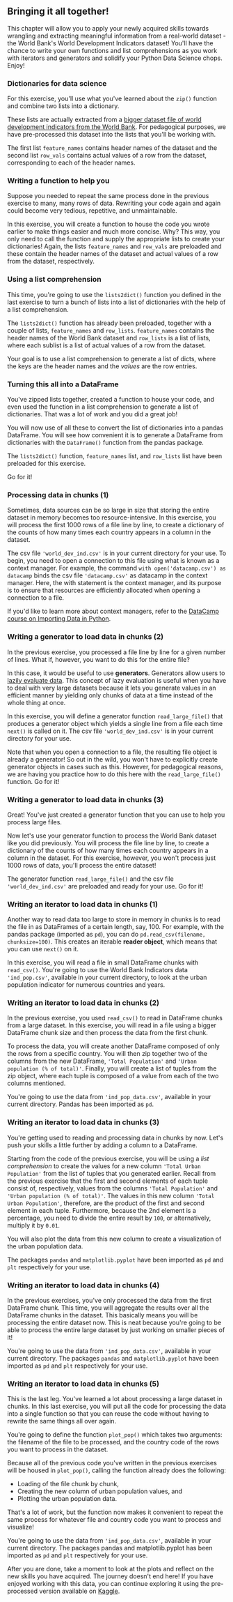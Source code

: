 ## Bringing it all together!
This chapter will allow you to apply your newly acquired skills towards wrangling and extracting meaningful information from a real-world dataset - the World Bank's World Development Indicators dataset! You'll have the chance to write your own functions and list comprehensions as you work with iterators and generators and solidify your Python Data Science chops. Enjoy!

### Dictionaries for data science
For this exercise, you'll use what you've learned about the `zip()` function and combine two lists into a dictionary.

These lists are actually extracted from a [bigger dataset file of world development indicators from the World Bank](http://data.worldbank.org/data-catalog/world-development-indicators). For pedagogical purposes, we have pre-processed this dataset into the lists that you'll be working with.

The first list `feature_names` contains header names of the dataset and the second list `row_vals` contains actual values of a row from the dataset, corresponding to each of the header names.

### Writing a function to help you
Suppose you needed to repeat the same process done in the previous exercise to many, many rows of data. Rewriting your code again and again could become very tedious, repetitive, and unmaintainable.

In this exercise, you will create a function to house the code you wrote earlier to make things easier and much more concise. Why? This way, you only need to call the function and supply the appropriate lists to create your dictionaries! Again, the lists `feature_names` and `row_vals` are preloaded and these contain the header names of the dataset and actual values of a row from the dataset, respectively.

### Using a list comprehension
This time, you're going to use the `lists2dict()` function you defined in the last exercise to turn a bunch of lists into a list of dictionaries with the help of a list comprehension.

The `lists2dict()` function has already been preloaded, together with a couple of lists, `feature_names` and `row_lists`. `feature_names` contains the header names of the World Bank dataset and `row_lists` is a list of lists, where each sublist is a list of actual values of a row from the dataset.

Your goal is to use a list comprehension to generate a list of dicts, where the keys are the header names and the *values* are the row entries.

### Turning this all into a DataFrame
You've zipped lists together, created a function to house your code, and even used the function in a list comprehension to generate a list of dictionaries. That was a lot of work and you did a great job!

You will now use of all these to convert the list of dictionaries into a pandas DataFrame. You will see how convenient it is to generate a DataFrame from dictionaries with the `DataFrame()` function from the pandas package.

The `lists2dict()` function, `feature_names` list, and `row_lists` list have been preloaded for this exercise.

Go for it!

### Processing data in chunks (1)
Sometimes, data sources can be so large in size that storing the entire dataset in memory becomes too resource-intensive. In this exercise, you will process the first 1000 rows of a file line by line, to create a dictionary of the counts of how many times each country appears in a column in the dataset.

The csv file `'world_dev_ind.csv'` is in your current directory for your use. To begin, you need to open a connection to this file using what is known as a context manager. For example, the command `with open('datacamp.csv') as datacamp` binds the csv file `'datacamp.csv'` as datacamp in the context manager. Here, the with statement is the context manager, and its purpose is to ensure that resources are efficiently allocated when opening a connection to a file.

If you'd like to learn more about context managers, refer to the [DataCamp course on Importing Data in Python]().

### Writing a generator to load data in chunks (2)
In the previous exercise, you processed a file line by line for a given number of lines. What if, however, you want to do this for the entire file?

In this case, it would be useful to use **generators**. Generators allow users to [lazily evaluate data](http://www.blog.pythonlibrary.org/2014/01/27/python-201-an-intro-to-generators/). This concept of lazy evaluation is useful when you have to deal with very large datasets because it lets you generate values in an efficient manner by yielding only chunks of data at a time instead of the whole thing at once.

In this exercise, you will define a generator function `read_large_file()` that produces a generator object which yields a single line from a file each time `next()` is called on it. The csv file `'world_dev_ind.csv'` is in your current directory for your use.

Note that when you open a connection to a file, the resulting file object is already a generator! So out in the wild, you won't have to explicitly create generator objects in cases such as this. However, for pedagogical reasons, we are having you practice how to do this here with the `read_large_file()` function. Go for it!

### Writing a generator to load data in chunks (3)
Great! You've just created a generator function that you can use to help you process large files.

Now let's use your generator function to process the World Bank dataset like you did previously. You will process the file line by line, to create a dictionary of the counts of how many times each country appears in a column in the dataset. For this exercise, however, you won't process just 1000 rows of data, you'll process the entire dataset!

The generator function `read_large_file()` and the csv file `'world_dev_ind.csv'` are preloaded and ready for your use. Go for it!

### Writing an iterator to load data in chunks (1)
Another way to read data too large to store in memory in chunks is to read the file in as DataFrames of a certain length, say, 100. For example, with the pandas package (imported as `pd`), you can do `pd.read_csv(filename, chunksize=100)`. This creates an iterable **reader object**, which means that you can use `next()` on it.

In this exercise, you will read a file in small DataFrame chunks with `read_csv()`. You're going to use the World Bank Indicators data `'ind_pop.csv'`, available in your current directory, to look at the urban population indicator for numerous countries and years.

### Writing an iterator to load data in chunks (2)
In the previous exercise, you used `read_csv()` to read in DataFrame chunks from a large dataset. In this exercise, you will read in a file using a bigger DataFrame chunk size and then process the data from the first chunk.

To process the data, you will create another DataFrame composed of only the rows from a specific country. You will then zip together two of the columns from the new DataFrame, `'Total Population'` and `'Urban population (% of total)'`. Finally, you will create a list of tuples from the zip object, where each tuple is composed of a value from each of the two columns mentioned.

You're going to use the data from `'ind_pop_data.csv'`, available in your current directory. Pandas has been imported as `pd`.

### Writing an iterator to load data in chunks (3)
You're getting used to reading and processing data in chunks by now. Let's push your skills a little further by adding a column to a DataFrame.

Starting from the code of the previous exercise, you will be using a *list comprehension* to create the values for a new column `'Total Urban Population'` from the list of tuples that you generated earlier. Recall from the previous exercise that the first and second elements of each tuple consist of, respectively, values from the columns `'Total Population'` and `'Urban population (% of total)'`. The values in this new column `'Total Urban Population'`, therefore, are the product of the first and second element in each tuple. Furthermore, because the 2nd element is a percentage, you need to divide the entire result by `100`, or alternatively, multiply it by `0.01`.

You will also plot the data from this new column to create a visualization of the urban population data.

The packages `pandas` and `matplotlib.pyplot` have been imported as `pd` and `plt` respectively for your use.

### Writing an iterator to load data in chunks (4)
In the previous exercises, you've only processed the data from the first DataFrame chunk. This time, you will aggregate the results over all the DataFrame chunks in the dataset. This basically means you will be processing the entire dataset now. This is neat because you're going to be able to process the entire large dataset by just working on smaller pieces of it!

You're going to use the data from `'ind_pop_data.csv'`, available in your current directory. The packages `pandas` and `matplotlib.pyplot` have been imported as `pd` and `plt` respectively for your use.

### Writing an iterator to load data in chunks (5)
This is the last leg. You've learned a lot about processing a large dataset in chunks. In this last exercise, you will put all the code for processing the data into a single function so that you can reuse the code without having to rewrite the same things all over again.

You're going to define the function `plot_pop()` which takes two arguments: the filename of the file to be processed, and the country code of the rows you want to process in the dataset.

Because all of the previous code you've written in the previous exercises will be housed in `plot_pop()`, calling the function already does the following:

* Loading of the file chunk by chunk,
* Creating the new column of urban population values, and
* Plotting the urban population data.

That's a lot of work, but the function now makes it convenient to repeat the same process for whatever file and country code you want to process and visualize!

You're going to use the data from `'ind_pop_data.csv'`, available in your current directory. The packages pandas and matplotlib.pyplot has been imported as `pd` and `plt` respectively for your use.

After you are done, take a moment to look at the plots and reflect on the new skills you have acquired. The journey doesn't end here! If you have enjoyed working with this data, you can continue exploring it using the pre-processed version available on [Kaggle](https://www.kaggle.com/worldbank/world-development-indicators).
